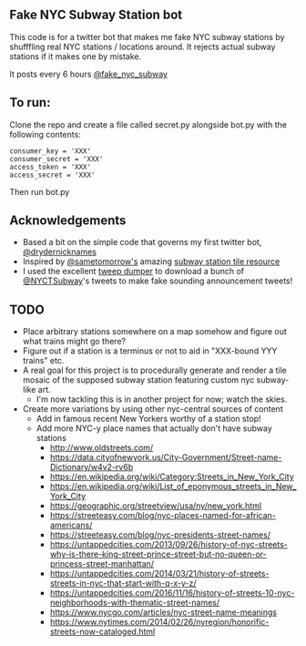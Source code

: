 ## Fake NYC Subway Station bot

This code is for a twitter bot that makes me fake NYC subway stations by shufffling real NYC stations / locations around.
It rejects actual subway stations if it makes one by mistake.

It posts every 6 hours [@fake_nyc_subway](https://www.twitter.com/fake_nyc_subway)

## To run:
Clone the repo and create a file called secret.py alongside bot.py with the following contents:

    consumer_key = 'XXX'
    consumer_secret = 'XXX'
    access_token = 'XXX'
    access_secret = 'XXX'

Then run bot.py

## Acknowledgements
* Based a bit on the simple code that governs my first twitter bot, [@drydernicknames](https://github.com/heavyimage/DRyderNicknames)
* Inspired by [@sametomorrow's](https://www.twitter.com/sametomorrow) amazing [subway station tile resource](http://nytrainproject.com/)
* I used the excellent [tweep dumper](https://gist.github.com/yanofsky/5436496) to download a bunch of [@NYCTSubway](https://www.twitter.com/NYCTSubway)'s tweets to make fake sounding announcement tweets!

## TODO
* Place arbitrary stations somewhere on a map somehow and figure out what trains might go there?
* Figure out if a station is a terminus or not to aid in "XXX-bound YYY trains" etc.
* A real goal for this project is to procedurally generate and render a tile mosaic of the supposed subway station featuring custom nyc subway-like art.
    * I'm now tackling this is in another project for now; watch the skies.
* Create more variations by using other nyc-central sources of content
    * Add in famous recent New Yorkers worthy of a station stop!
    * Add more NYC-y place names that actually don't have subway stations
        * <http://www.oldstreets.com/>
        * <https://data.cityofnewyork.us/City-Government/Street-name-Dictionary/w4v2-rv6b>
        * <https://en.wikipedia.org/wiki/Category:Streets_in_New_York_City>
        * <https://en.wikipedia.org/wiki/List_of_eponymous_streets_in_New_York_City>
        * <https://geographic.org/streetview/usa/ny/new_york.html>
        * <https://streeteasy.com/blog/nyc-places-named-for-african-americans/>
        * <https://streeteasy.com/blog/nyc-presidents-street-names/>
        * <https://untappedcities.com/2013/09/26/history-of-nyc-streets-why-is-there-king-street-prince-street-but-no-queen-or-princess-street-manhattan/>
        * <https://untappedcities.com/2014/03/21/history-of-streets-streets-in-nyc-that-start-with-q-x-y-z/>
        * <https://untappedcities.com/2016/11/16/history-of-streets-10-nyc-neighborhoods-with-thematic-street-names/>
        * <https://www.nycgo.com/articles/nyc-street-name-meanings>
        * <https://www.nytimes.com/2014/02/26/nyregion/honorific-streets-now-cataloged.html>


